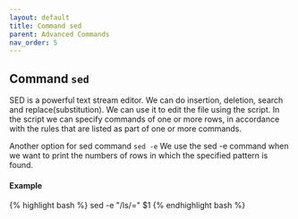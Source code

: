 ```yaml
---
layout: default
title: Command sed
parent: Advanced Commands
nav_order: 5
---
```


## Command ```sed```
SED is a powerful text stream editor.
We can do insertion, deletion, search and replace(substitution).
We can use it to edit the file using the script.
In the script we can specify commands of one or more rows, in accordance with the rules that are listed as part of one or more commands.

Another option for sed command ```sed -e```
We use the sed -e command when we want to print the numbers of rows in which the specified pattern is found.

#### Example
{% highlight bash %}
sed -e "/ls/=" $1
{% endhighlight bash %}

